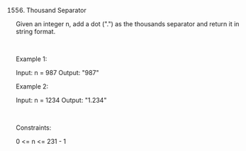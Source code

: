 1556. Thousand Separator

Given an integer n, add a dot (".") as the thousands separator and return it in string format.

 

Example 1:

Input: n = 987
Output: "987"


Example 2:

Input: n = 1234
Output: "1.234"


 

Constraints:

0 <= n <= 231 - 1